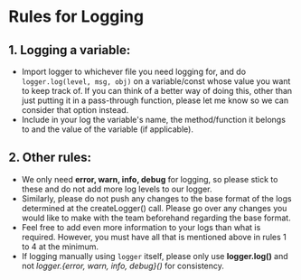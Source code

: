# Rules for Logging

## 1. Logging a variable:

- Import logger to whichever file you need logging for, and do `logger.log(level, msg, obj)` on a variable/const whose value you want to keep track of. If you can think of a better way of doing this, other than just putting it in a pass-through function, please let me know so
  we can consider that option instead.
- Include in your log the variable's name, the method/function it belongs to and the value of the variable (if applicable).

## 2. Other rules:

- We only need **error, warn, info, debug** for logging, so please stick to these and do not add more log levels to our logger.
- Similarly, please do not push any changes to the base format of the logs determined at the createLogger() call. Please go over any
  changes you would like to make with the team beforehand regarding the base format.
- Feel free to add even more information to your logs than what is required. However, you must have all that is mentioned above in rules 1 to 4 at the minimum.
- If logging manually using `logger` itself, please only use **logger.log()** and not _logger.{error, warn, info, debug}()_ for consistency.
